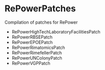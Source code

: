 # RePowerPatches
Compilation of patches for RePower


- RePowerHighTechLaboratoryFacilitiesPatch
- RePowerRBSEPatch
- RePowerEPOEPatch
- RePowerRimatomicsPatch
- RePowerRimefellerPatch
- RePowerUNColonyPatch
- RePowerVGPPatch

